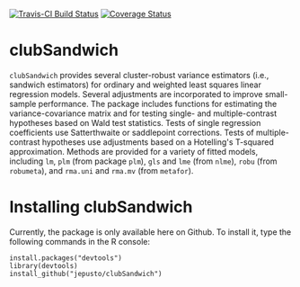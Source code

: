 [![Travis-CI Build Status](https://travis-ci.org/jepusto/clubSandwich.svg?branch=master)](https://travis-ci.org/jepusto/clubSandwich)
[![Coverage Status](https://img.shields.io/codecov/c/github/jepusto/clubSandwich/master.svg)](https://codecov.io/github/jepusto/clubSandwich?branch=master)

# clubSandwich

`clubSandwich` provides several cluster-robust variance estimators 
(i.e., sandwich estimators) for ordinary and weighted least squares linear regression models. 
Several adjustments are incorporated to improve small-sample performance. 
The package includes functions for estimating the variance-covariance matrix and 
for testing single- and multiple-contrast hypotheses based on Wald test statistics. 
Tests of single regression coefficients use Satterthwaite or saddlepoint corrections.
Tests of multiple-contrast hypotheses use adjustments based on a Hotelling's T-squared
approximation. Methods are provided for a variety of fitted models, including 
`lm`, `plm` (from package `plm`), `gls` and `lme` (from `nlme`), `robu` (from `robumeta`), and 
`rma.uni` and `rma.mv` (from `metafor`). 

# Installing clubSandwich

Currently, the package is only available here on Github. To install it, type the following commands in the R console:
```{r}
install.packages("devtools")
library(devtools)
install_github("jepusto/clubSandwich")
```